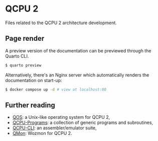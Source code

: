 
# QCPU 2

Files related to the QCPU 2 architecture development.

## Page render

A preview version of the documentation can be previewed through the Quarto CLI.

```bash
$ quarto preview
```

Alternatively, there's an Nginx server which automatically renders the
documentation on start-up:

```bash
$ docker compose up -d # view at localhost:80
```

## Further reading

* [QOS](https://github.com/QSmally/QOS): a Unix-like operating system for QCPU 2,
* [QCPU-Programs](https://github.com/QSmally/QCPU-Programs): a collection of generic programs and subroutines,
* [QCPU-CLI](https://github.com/QSmally/QCPU-CLI): an assembler/emulator suite,
* [QMon](https://github.com/QSmally/QMon): Wozmon for QCPU 2.
